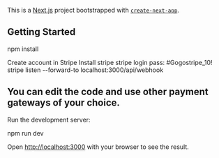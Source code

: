 This is a [Next.js](https://nextjs.org/) project bootstrapped with [`create-next-app`](https://github.com/vercel/next.js/tree/canary/packages/create-next-app).



## Getting Started
npm install

Create account in Stripe
Install stripe
stripe login pass: #Gogostripe_10!
stripe listen --forward-to localhost:3000/api/webhook

## You can edit the code and use other payment gateways of your choice.


Run the development server:


npm run dev


Open [http://localhost:3000](http://localhost:3000) with your browser to see the result.




